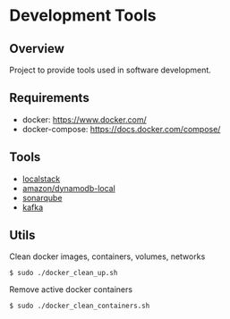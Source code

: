 # Development Tools

## Overview
Project to provide tools used in software development.

## Requirements
- docker: https://www.docker.com/
- docker-compose: https://docs.docker.com/compose/

## Tools
- [localstack](/localstack)
- [amazon/dynamodb-local](/dynamodb)
- [sonarqube](/sonarqube)
- [kafka](/kafka)

## Utils

Clean docker images, containers, volumes, networks

`$ sudo ./docker_clean_up.sh`

Remove active docker containers

`$ sudo ./docker_clean_containers.sh`